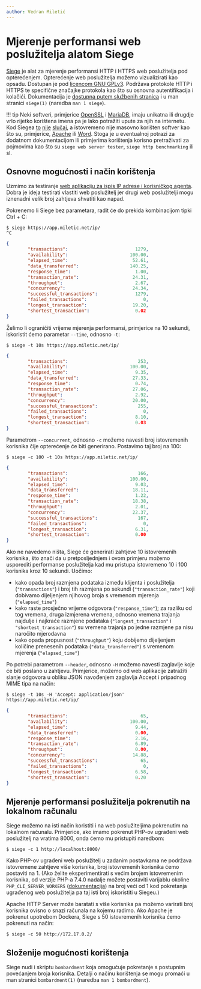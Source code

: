 ```yaml
---
author: Vedran Miletić
---
```


# Mjerenje performansi web poslužitelja alatom Siege

[Siege](https://www.joedog.org/siege-home/) je alat za mjerenje performansi HTTP i HTTPS web poslužitelja pod opterećenjem. Opterećenje web poslužitelja možemo vizualizirati kao opsadu. Dostupan je pod [licencom GNU GPLv3](https://github.com/JoeDog/siege/blob/master/COPYING). Podržava protokole HTTP i HTTPS te specifične značajke protokola kao što su osnovna autentifikacija i kolačići. Dokumentacija je [dostupna putem službenih stranica](https://www.joedog.org/siege-manual/) i u man stranici `siege(1)` (naredba `man 1 siege`).

!!! tip
    Neki softveri, primjerice [OpenSSL](https://www.openssl.org/) i [MariaDB](https://mariadb.org/), imaju unikatna ili drugdje vrlo rijetko korištena imena pa je lako potražiti upute za njih na internetu. Kod Siegea [to](https://guardiansofgahoole.fandom.com/wiki/The_Siege) [nije](https://forgottenrealms.fandom.com/wiki/The_Siege) [slučaj](https://en.wikipedia.org/wiki/Siege_(disambiguation)), a istovremeno nije masovno korišten softver kao što su, primjerice, [Apache](https://httpd.apache.org/) ili [Word](https://products.office.com/word). Stoga je u eventualnoj potrazi za dodatnom dokumentacijom ili primjerima korištenja korisno pretraživati za pojmovima kao što su `siege web server tester`, `siege http benchmarking` ili sl.

## Osnovne mogućnosti i način korištenja

Uzmimo za testiranje [web aplikaciju za ispis IP adrese i korisničkog agenta](https://app.miletic.net/ip/). Dobra je ideja testirati vlastiti web poslužitelj jer drugi web poslužitelji mogu iznenadni velik broj zahtjeva shvatiti kao napad.

Pokrenemo li Siege bez parametara, radit će do prekida kombinacijom tipki Ctrl + C:

``` shell
$ siege https://app.miletic.net/ip/
^C
```

``` json
{
        "transactions":                         1279,
        "availability":                       100.00,
        "elapsed_time":                        52.61,
        "data_transferred":                   140.25,
        "response_time":                        1.00,
        "transaction_rate":                    24.31,
        "throughput":                           2.67,
        "concurrency":                         24.34,
        "successful_transactions":              1279,
        "failed_transactions":                     0,
        "longest_transaction":                 19.20,
        "shortest_transaction":                 0.02
}
```

Želimo li ograničiti vrijeme mjerenja performansi, primjerice na 10 sekundi, iskoristit ćemo parametar `--time`, odnosno `-t`:

``` shell
$ siege -t 10s https://app.miletic.net/ip/
```

``` json
{
        "transactions":                          253,
        "availability":                       100.00,
        "elapsed_time":                         9.35,
        "data_transferred":                    27.33,
        "response_time":                        0.74,
        "transaction_rate":                    27.06,
        "throughput":                           2.92,
        "concurrency":                         20.00,
        "successful_transactions":               255,
        "failed_transactions":                     0,
        "longest_transaction":                  8.10,
        "shortest_transaction":                 0.03
}
```

Parametrom `--concurrent`, odnosno `-c` možemo navesti broj istovremenih korisnika čije opterećenje će biti generirano. Postavimo taj broj na 100:

``` shell
$ siege -c 100 -t 10s https://app.miletic.net/ip/
```

``` json
{
        "transactions":                          166,
        "availability":                       100.00,
        "elapsed_time":                         9.03,
        "data_transferred":                    18.11,
        "response_time":                        1.22,
        "transaction_rate":                    18.38,
        "throughput":                           2.01,
        "concurrency":                         22.37,
        "successful_transactions":               167,
        "failed_transactions":                     0,
        "longest_transaction":                  6.31,
        "shortest_transaction":                 0.00
}
```

Ako ne navedemo ništa, Siege će generirati zahtjeve 10 istovremenih korisnika, što znači da u pretposljednjem i ovom primjeru možemo usporediti performanse poslužitelja kad mu pristupa istovremeno 10 i 100 korisnika kroz 10 sekundi. Uočimo:

- kako opada broj razmjena podataka između klijenta i poslužitelja (`"transactions"`) i broj tih razmjena po sekundi (`"transaction_rate"`) koji dobivamo dijeljenjem njihovog broja s vremenom mjerenja (`"elapsed_time"`)
- kako raste prosječno vrijeme odgovora (`"response_time"`); za razliku od tog vremena, druga izmjerena vremena, odnosno vremena trajanja najdulje i najkraće razmjene podataka (`"longest_transaction"` i `"shortest_transaction"`) su vremena trajanja po jedne razmjene pa nisu naročito mjerodavna
- kako opada propusnost (`"throughput"`) koju dobijemo dijeljenjem količine prenesenih podataka (`"data_transferred"`) s vremenom mjerenja (`"elapsed_time"`)

Po potrebi parametrom `--header`, odnosno `-H` možemo navesti zaglavlje koje će biti poslano u zahtjevu. Primjerice, možemo od web aplikacije zatražiti slanje odgovora u obliku JSON navođenjem zaglavlja Accept i pripadnog MIME tipa na način:

``` shell
$ siege -t 10s -H 'Accept: application/json' https://app.miletic.net/ip/
```

``` json
{
        "transactions":                           65,
        "availability":                       100.00,
        "elapsed_time":                         9.44,
        "data_transferred":                     0.00,
        "response_time":                        2.16,
        "transaction_rate":                     6.89,
        "throughput":                           0.00,
        "concurrency":                         14.88,
        "successful_transactions":                65,
        "failed_transactions":                     0,
        "longest_transaction":                  6.58,
        "shortest_transaction":                 0.20
}
```

## Mjerenje performansi poslužitelja pokrenutih na lokalnom računalu

Siege možemo na isti način koristiti i na web poslužiteljima pokrenutim na lokalnom računalu. Primjerice, ako imamo pokrenut PHP-ov ugrađeni web poslužitelj na vratima 8000, onda ćemo mu pristupiti naredbom:

``` shell
$ siege -c 1 http://localhost:8000/
```

Kako PHP-ov ugrađeni web poslužitelj u zadanim postavkama ne podržava istovremene zahtjeve više korisnika, broj istovremenih korisnika ćemo postaviti na 1. (Ako želite eksperimentirati s većim brojem istovremenim korisnika, od verzije PHP-a 7.4.0 nadalje možete postaviti varijablu okoline `PHP_CLI_SERVER_WORKERS` ([dokumentacija](https://www.php.net/manual/ro/features.commandline.webserver.php)) na broj veći od 1 kod pokretanja ugrađenog web poslužitelja pa taj isti broj iskoristiti u Siegeu.)

Apache HTTP Server može baratati s više korisnika pa možemo varirati broj korisnika ovisno o snazi računala na kojemu radimo. Ako Apache je pokrenut upotrebom Dockera, Siege s 50 istovremenih korisnika ćemo pokrenuti na način:

``` shell
$ siege -c 50 http://172.17.0.2/
```

## Složenije mogućnosti korištenja

Siege nudi i skriptu `bombardment` koja omogućuje pokretanje s postupnim povećanjem broja korisnika. Detalji o načinu korištenja se mogu promaći u man stranici `bombardment(1)` (naredba `man 1 bombardment`).
